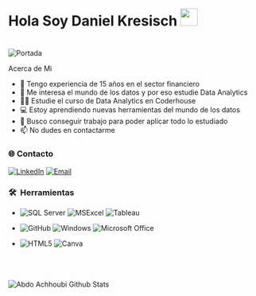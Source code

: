 ## <H1>Hola Soy Daniel Kresisch <img src="https://user-images.githubusercontent.com/18350557/176309783-0785949b-9127-417c-8b55-ab5a4333674e.gif" alt="" data-animated-image="" width="35" height="35" /><H1>
<!--
**danykre/danykre** is a ✨ _special_ ✨ repository because its `README.md` (this file) appears on your GitHub profile.
-->
<img class="img-fluid" src="https://media.licdn.com/dms/image/D4D16AQGCEogJFwTOVg/profile-displaybackgroundimage-shrink_350_1400/0/1720361157101?e=1728518400&v=beta&t=_3p1lU05OldA0EwkB8W7xyZ5HvYV_cy9m8aQnrhPiLs" alt="Portada"/>


Acerca de Mi
- 🏦 Tengo experiencia de 15 años en el sector financiero
- 👀 Me interesa el mundo de los datos y por eso estudie Data Analytics
- 👨‍🎓 Estudie el curso de Data Analytics en Coderhouse
- 💻 Estoy aprendiendo nuevas herramientas del mundo de los datos
- 💬 Busco conseguir trabajo para poder aplicar todo lo estudiado
- 📫 No dudes en contactarme
<H3>🌐 Contacto </H3>
 <a href="https://www.linkedin.com/in/daniel-kresisch-7864551b/" target="_blank"><img src="https://img.shields.io/static/v1?style=for-the-badge&message=LinkedIn&color=0A66C2&logo=LinkedIn&logoColor=FFFFFF&label=" alt="LinkedIn" /></a>
 <a href="mailto:danielkresisch@gmail.com" target="_blank"><img alt="Email" src="https://img.shields.io/static/v1?style=for-the-badge&message=Gmail&color=EA4335&logo=Gmail&logoColor=FFFFFF&label=" /></a>

<br/>

<h3> 🛠 &nbsp;Herramientas</h3>

  - ![SQL Server](https://img.shields.io/badge/Microsoft_SQL_Server-CC2927?style=for-the-badge&logo=microsoft-sql-server&logoColor=white)
  ![MSExcel](https://img.shields.io/badge/Microsoft_Excel-217346?style=for-the-badge&logo=microsoft-excel&logoColor=white) 
  ![Tableau](https://img.shields.io/badge/Tableau-E97627?style=for-the-badge&logo=Tableau&logoColor=white)
 
  - ![GitHub](https://img.shields.io/badge/GitHub-100000?style=for-the-badge&logo=github&logoColor=white)
  ![Windows](https://img.shields.io/badge/Windows-0078D6?style=for-the-badge&logo=windows&logoColor=white)
  ![Microsoft Office](https://img.shields.io/badge/Microsoft_Office-D83B01?style=for-the-badge&logo=microsoft-office&logoColor=white)
 
  - ![HTML5](https://img.shields.io/badge/HTML5-E34F26?style=for-the-badge&logo=html5&logoColor=white)
  ![Canva]( https://img.shields.io/badge/Canva-%2300C4CC.svg?&style=for-the-badge&logo=Canva&logoColor=white)

<br/>

<br />
<br />

<img align="center" src="https://github-readme-stats.vercel.app/api?username=danykre&include_all_commits=true&count_private=true&show_icons=true&line_height=30&title_color=CDB4DB&icon_color=CDB4DB&text_color=D3D3D3&bg_color=0A0A0A" alt="Abdo Achhoubi Github Stats">
<br />
<br />
<br />
